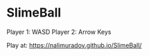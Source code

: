 # SlimeBall

Player 1: WASD
Player 2: Arrow Keys

Play at: https://nalimuradov.github.io/SlimeBall/
